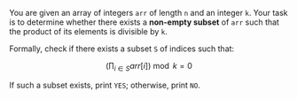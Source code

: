 You are given an array of integers `arr` of length `n` and an integer `k`.
Your task is to determine whether there exists a **non-empty subset** of `arr` such that the product of its elements is divisible by `k`.

Formally, check if there exists a subset `S` of indices such that:

$$
\left(\prod_{i \in S} arr[i]\right) \bmod k = 0
$$

If such a subset exists, print `YES`; otherwise, print `NO`.